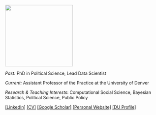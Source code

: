 
[<img src="https://www.du.edu/sites/default/files/styles/featured_media_image_1200_x_801/public/feature-media-image/du_logo_for_grantstf.png?itok=rcSPBBXx" width="220" height="200">](https://www.utexas.edu/)
<!--
**steflangehennig/steflangehennig** is a ✨ _special_ ✨ repository because its `README.md` (this file) appears on your GitHub profile.
-->

*Past:* PhD in Political Science, Lead Data Scientist

*Current:* Assistant Professor of the Practice at the University of Denver

*Research & Teaching Interests*: Computational Social Science, Bayesian Statistics, Political Science, Public Policy 

[[LinkedIn]](https://linkedin.com/in/stefani-langehennig-phd-418820144)
[[CV]](https://steflangehennig.github.io/cv.pdf) 
[[Google Scholar]](https://scholar.google.com/citations?user=xjXALp0AAAAJ&hl=en) 
[[Personal Website]](https://steflangehennig.github.io/)
[[DU Profile]](https://daniels.du.edu/directory/stefani-langehennig/)
